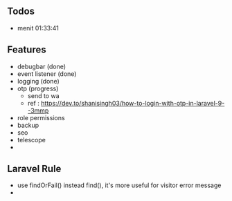 ## Todos
- menit 01:33:41

## Features
- debugbar              (done)
- event listener        (done)
- logging               (done)
- otp                   (progress)
  - send to wa
  - ref : https://dev.to/shanisingh03/how-to-login-with-otp-in-laravel-9--3mmp
- role permissions
- backup
- seo
- telescope
- 

## Laravel Rule
- use findOrFail() instead find(), it's more useful for visitor error message
- 